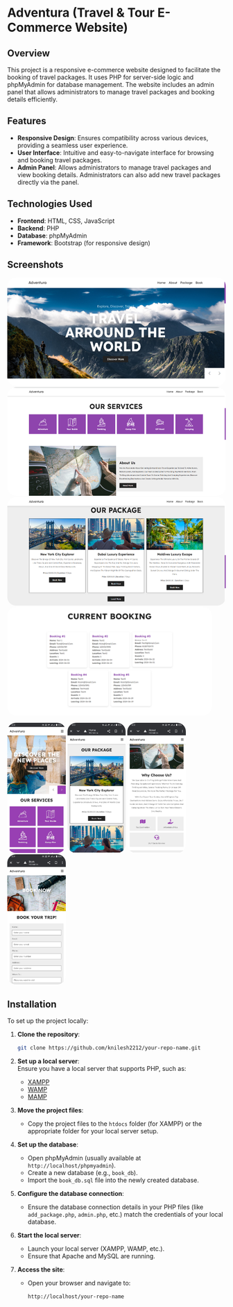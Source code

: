 # Adventura (Travel & Tour E-Commerce Website)

## Overview

This project is a responsive e-commerce website designed to facilitate the booking of travel packages. It uses PHP for server-side logic and phpMyAdmin for database management. The website includes an admin panel that allows administrators to manage travel packages and booking details efficiently.

## Features

- **Responsive Design**: Ensures compatibility across various devices, providing a seamless user experience.
- **User Interface**: Intuitive and easy-to-navigate interface for browsing and booking travel packages.
- **Admin Panel**: Allows administrators to manage travel packages and view booking details. Administrators can also add new travel packages directly via the panel.

## Technologies Used

- **Frontend**: HTML, CSS, JavaScript
- **Backend**: PHP
- **Database**: phpMyAdmin
- **Framework**: Bootstrap (for responsive design)

## Screenshots
<p>
<img src="Screenshots/1.png" height="250px" style="border-radius:20px;">
<img src="Screenshots/2.png" height="250px" style="border-radius:20px;">
<img src="Screenshots/3.png" height="250px" style="border-radius:20px;">
<img src="Screenshots/10.png" height="250px" style="border-radius:20px;">
</p>
<p>
<img src="Screenshots/11.jpg" height="300px" style="border-radius:20px;">
<img src="Screenshots/12.jpg" height="300px" style="border-radius:20px;">
<img src="Screenshots/13.jpg" height="300px" style="border-radius:20px;">
<img src="Screenshots/16.jpg" height="300px" style="border-radius:20px;">
</p>

## Installation

To set up the project locally:

1. **Clone the repository**:
   ```bash
   git clone https://github.com/knilesh2212/your-repo-name.git
   ```

2. **Set up a local server**:  
   Ensure you have a local server that supports PHP, such as:
   - [XAMPP](https://www.apachefriends.org/index.html)
   - [WAMP](https://www.wampserver.com/en/)
   - [MAMP](https://www.mamp.info/en/)

3. **Move the project files**:
   - Copy the project files to the `htdocs` folder (for XAMPP) or the appropriate folder for your local server setup.

4. **Set up the database**:
   - Open phpMyAdmin (usually available at `http://localhost/phpmyadmin`).
   - Create a new database (e.g., `book_db`).
   - Import the `book_db.sql` file into the newly created database.

5. **Configure the database connection**:
   - Ensure the database connection details in your PHP files (like `add_package.php`, `admin.php`, etc.) match the credentials of your local database.

6. **Start the local server**:
   - Launch your local server (XAMPP, WAMP, etc.).
   - Ensure that Apache and MySQL are running.

7. **Access the site**:
   - Open your browser and navigate to:
     ```
     http://localhost/your-repo-name
     ```
